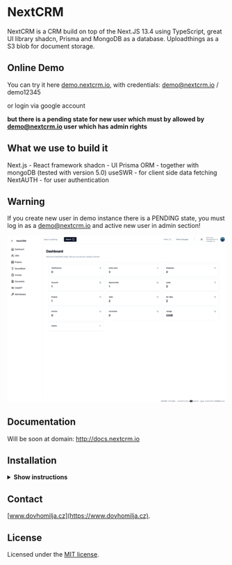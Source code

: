 # NextCRM

NextCRM is a CRM build on top of the Next.JS 13.4 using TypeScript, great UI library shadcn, Prisma and MongoDB as a database. Uploadthings as a S3 blob for document storage.

## Online Demo

You can try it here [demo.nextcrm.io](https://demo.nextcrm.io), with credentials: demo@nextcrm.io / demo12345

or login via google account

**but there is a pending state for new user which must by allowed by demo@nextcrm.io user which has admin rights**

## What we use to build it

Next.js - React framework
shadcn - UI
Prisma ORM - together with mongoDB (tested with version 5.0)
useSWR - for client side data fetching
NextAUTH - for user authentication

## Warning

If you create new user in demo instance there is a PENDING state, you must log in as a demo@nextcrm.io and active new user in admin section!

![hero](/public/og.png)

## Documentation

Will be soon at domain: http://docs.nextcrm.io

## Installation

<details><summary><b>Show instructions</b></summary>

1. Install the preset:

   ```sh
   npm install
   ```

2. .env + .env.local - Change .env.example to .env and .env.local.example to .env.local

**.env**

> > - You will need mongodb URI string for Prisma ORM

**.env.local**

> > - NextAUTH - for auth
> > - uploadthings - for storing files
> > - rossum - for invoice data exporting
> > - openAI - for automatic Project management assistant
> > - SMPT and IMAP for emails

3. Init Prisma

   ```sh
    npx prisma generate
    npx prisma db push
   ```

4. Run app on local

   ```sh
   npm run dev
   ```

</details>

## Contact

[www.dovhomilja.cz](https://www.dovhomilja.cz).

## License

Licensed under the [MIT license](https://github.com/pdovhomilja/nextcrm-app/blob/main/LICENSE.md).
